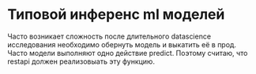 # Типовой инференс ml моделей

Часто возникает сложность после длительного datascience исследования необходимо обернуть модель и выкатить её в прод. Часто модели выполняют одно действие predict. Поэтому считаю, что restapi должен реализовыать эту функцию.
